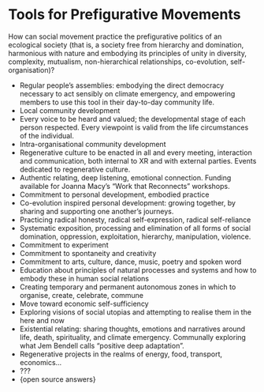 # Tools for Prefigurative Movements
How can social movement practice the prefigurative politics of an ecological society (that is, a society free from hierarchy and domination, harmonious with nature and embodying its principles of unity in diversity, complexity, mutualism, non-hierarchical relationships,  co-evolution, self-organisation)?

+ Regular people’s assemblies: embodying the direct democracy necessary to act sensibly on climate emergency, and empowering members to use this tool in their day-to-day community life.
+ Local community development
+ Every voice to be heard and valued; the developmental stage of each person respected. Every viewpoint is valid from the life circumstances of the individual.
+ Intra-organisational community development
+ Regenerative culture to be enacted in all and every meeting, interaction and communication, both internal to XR and with external parties. Events dedicated to regenerative culture.
+ Authentic relating, deep listening, emotional connection. Funding available for Joanna Macy’s “Work that Reconnects” workshops.
+ Commitment to personal development, embodied practice 
+ Co-evolution inspired personal development: growing together, by sharing and supporting one another’s journeys.
+ Practicing radical honesty, radical self-expression, radical self-reliance
+ Systematic exposition, processing and elimination of all forms of social domination, oppression, exploitation, hierarchy, manipulation, violence.
+ Commitment to experiment
+ Commitment to spontaneity and creativity
+ Commitment to arts, culture, dance, music, poetry and spoken word
+ Education about principles of natural processes and systems and how to embody these in human social relations
+ Creating temporary and permanent autonomous zones in which to organise, create, celebrate, commune 
+ Move toward economic self-sufficiency 
+ Exploring visions of social utopias and attempting to realise them in the here and now
+ Existential relating: sharing thoughts, emotions and narratives around life, death, spirituality, and climate emergency. Communally exploring what Jem Bendell calls “positive deep adaptation”.
+ Regenerative projects in the realms of energy, food, transport, economics…
+ ??? 
+ {open source answers}

